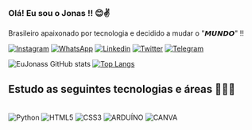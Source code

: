 ### Olá! Eu sou o Jonas !! 😊✌️
Brasileiro apaixonado por tecnologia e decidido a mudar o "𝙈𝙐𝙉𝘿𝙊" !!

[![Instagram](https://img.shields.io/badge/Instagram-E4405F?style=for-the-badge&logo=instagram&logoColor=white)](https://www.instagram.com/jot4_7bb/)
[![WhatsApp](https://img.shields.io/badge/WhatsApp-25D366?style=for-the-badge&logo=whatsapp&logoColor=white)](https://api.whatsapp.com/send?phone=5551996102246)
[![Linkedin](https://img.shields.io/badge/LinkedIn-0077B5?style=for-the-badge&logo=linkedin&logoColor=white)](https://www.linkedin.com/in/jonas-rambo-9a14a01a3/)
[![Twitter](https://img.shields.io/badge/Twitter-1DA1F2?style=for-the-badge&logo=twitter&logoColor=white)](https://twitter.com/EuOJonas)
[![Telegram](https://img.shields.io/badge/Telegram-2CA5E0?style=for-the-badge&logo=telegram&logoColor=white)](https://t.me/jot4_7bb)

![EuJonass GitHub stats](https://github-readme-stats.vercel.app/api?username=EuJonass&show_icons=true&theme=radical)
[![Top Langs](https://github-readme-stats.vercel.app/api/top-langs/?username=EuJonass&theme=radical)](https://github.com/anuraghazra/github-readme-stats)


## Estudo as seguintes tecnologias e áreas 👨‍💻📓
<div style="display: inline_blocl"><br/>
    <img align="center"
    alt="Python" src="https://img.shields.io/badge/Python-3776AB?style=for-the-badge&logo=python&logoColor=white">
    <img align="center" alt="HTML5" src="https://img.shields.io/badge/HTML5-E34F26?style=for-the-badge&logo=html5&logoColor=white">
    <img align="center" alt="CSS3" src="https://img.shields.io/badge/CSS3-1572B6?style=for-the-badge&logo=css3&logoColor=white">
    <img align="center" alt="ARDUÍNO" src="https://img.shields.io/badge/Arduino-00979D?style=for-the-badge&logo=Arduino&logoColor=white">
    <img align="center" alt="CANVA" src="https://img.shields.io/badge/Canva-%2300C4CC.svg?&style=for-the-badge&logo=Canva&logoColor=white">
</div>
